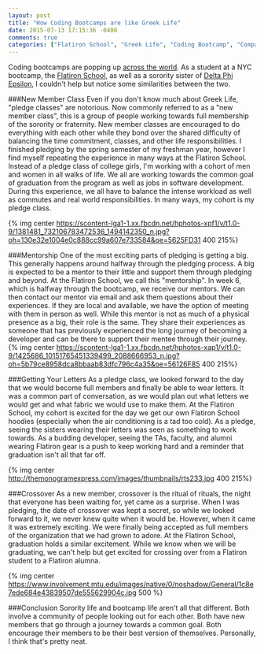 ```yaml
---
layout: post
title: "How Coding Bootcamps are like Greek Life"
date: 2015-07-13 17:15:36 -0400
comments: true
categories: ["Flatiron School", "Greek Life", "Coding Bootcamp", "Comparison", "Sorority", "Fraternity"]
---
```


Coding bootcamps are popping up <a href="http://www.skilledup.com/articles/the-ultimate-guide-to-coding-bootcamps-the-exhaustive-list" target=_blank>across the world</a>.  As a student at a NYC bootcamp, the <a href="http://flatironschool.com/" target=_blank>Flatiron School</a>, as well as a sorority sister of <a href="https://www.dphie.org/Home" target=_blank>Delta Phi Epsilon</a>, I couldn't help but notice some similarities between the two. 


###New Member Class
Even if you don't know much about Greek Life, "pledge classes" are notorious. Now commonly referred to as a "new member class", this is a group of people working towards full membership of the sorority or fraternity. New member classes are encouraged to do everything with each other while they bond over the shared difficulty of balancing the time commitment, classes, and other life responsibilities.  I finished pledging by the spring semester of my freshman year, however I find myself repeating the experience in many ways at the Flatiron School.  Instead of a pledge class of college girls, I'm working with a cohort of men and women in all walks of life.  We all are working towards the common goal of graduation from the program as well as jobs in software development.  During this experience, we all have to balance the intense workload as well as commutes and real world responsibilities. In many ways, my cohort is my pledge class. 

{% img center https://scontent-lga1-1.xx.fbcdn.net/hphotos-xpf1/v/t1.0-9/1381481_732106783472536_1494142350_n.jpg?oh=130e32e1004e0c888cc99a607e733584&oe=5625FD31 400 215%}



###Mentorship 
One of the most exciting parts of pledging is getting a big.  This generally happens around halfway through the pledging process.  A big is expected to be a mentor to their little and support them through pledging and beyond. At the Flatiron School, we call this "mentorship".  In week 6, which is halfway through the bootcamp, we receive our mentors.  We can then contact our mentor via email and ask them questions about their experiences.  If they are local and available, we have the option of meeting with them in person as well. While this mentor is not as much of a physical presence as a big, their role is the same.  They share their experiences as someone that has previously experienced the long journey of becoming a developer and can be there to support their mentee through their journey. 
{% img center https://scontent-lga1-1.xx.fbcdn.net/hphotos-xap1/v/t1.0-9/1425686_10151765451339499_2088666953_n.jpg?oh=5b79ce8958dca8bbaab83dfc796c4a35&oe=56126F85 400 215%}

###Getting Your Letters 
As a pledge class, we looked forward to the day that we would become full members and finally be able to wear letters.  It was a common part of conversation, as we would plan out what letters we would get and what fabric we would use to make them.  At the Flatiron School, my cohort is excited for the day we get our own Flatiron School hoodies (especially when the air conditioning is a tad too cold).  As a pledge, seeing the sisters wearing their letters was seen as something to work towards.  As a budding developer, seeing the TAs, faculty, and alumni wearing Flatiron gear is a push to keep working hard and a reminder that graduation isn't all that far off.   

{% img center http://themonogramexpress.com/images/thumbnails/rts233.jpg 400 215%}

###Crossover
As a new member, crossover is the ritual of rituals, the night that everyone has been waiting for, yet came as a surprise. When I was pledging, the date of crossover was kept a secret, so while we looked forward to it, we never knew quite when it would be.  However, when it came it was extremely exciting.  We were finally being accepted as full members of the organization that we had grown to adore.  At the Flatiron School, graduation holds a similar excitement.  While we know when we will be graduating, we can't help but get excited for crossing over from a Flatiron student to a Flatiron alumna. 

{% img center https://www.involvement.mtu.edu/images/native/0/noshadow/General/1c8e7ede684e43839507de555629904c.jpg  500 %}

###Conclusion
Sorority life and bootcamp life aren't all that different.  Both involve a community of people looking out for each other. Both have new members that go through a journey towards a common goal.  Both encourage their members to be their best version of themselves. Personally, I think that's pretty neat. 